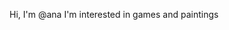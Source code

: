 Hi, I'm @ana
I'm interested in games and paintings

<!---
ana-carolina-santos/ana-carolina-santos is a ✨ special ✨ repository because its `README.md` (this file) appears on your GitHub profile.
You can click the Preview link to take a look at your changes.
--->
